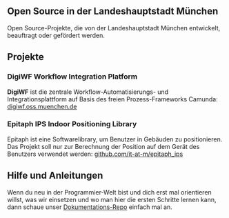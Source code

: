 ## Open Source in der Landeshauptstadt München

Open Source-Projekte, die von der Landeshauptstadt München entwickelt, beauftragt oder gefördert werden.

## Projekte

### DigiWF Workflow Integration Platform

__DigiWF__ ist die zentrale Workflow-Automatisierungs- und Integrationsplattform auf Basis des freien Prozess-Frameworks Camunda: [digiwf.oss.muenchen.de](https://digiwf.oss.muenchen.de)

### Epitaph IPS Indoor Positioning Library

Epitaph ist eine Softwarelibrary, um Benutzer in Gebäuden zu positionieren. Das Projekt soll nur zur Berechnung der Position auf dem Gerät des Benutzers verwendet werden: [github.com/it-at-m/epitaph_ips](https://github.com/it-at-m/epitaph_ips)

## Hilfe und Anleitungen

Wenn du neu in der Programmier-Welt bist und dich erst mal orientieren willst, was wir einsetzen und wo man hier die ersten Schritte lernen kann, dann schaue unser [Dokumentations-Repo](https://github.com/it-at-m/open-source-docs-and-help) einfach mal an.
